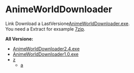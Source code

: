 # AnimeWorldDownloader
Link Download a LastVersione[AnimeWorldDownloader.exe](https://puu.sh/D2s9g/4539aaccd2.zip). <br>
You need a Extract for exsample [7zip](https://www.7-zip.org/).

**All Versione:**

- [AnimeWorldDownloader2.4.exe](https://puu.sh/D2s9g/4539aaccd2.zip)
- [AnimeWorldDownloader1.0.exe](https://puu.sh/D1VgY/c9003a87f0.7z)
- [z](#)
  - [a](#a)
